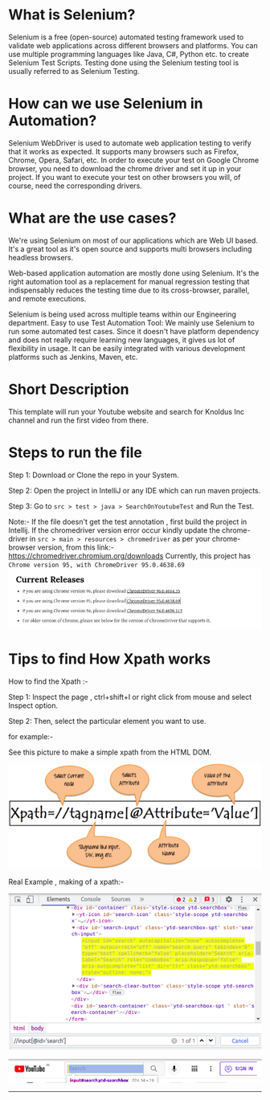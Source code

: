 # What is Selenium?

Selenium is a free (open-source) automated testing framework used to validate web applications across different browsers
and platforms. You can use multiple programming languages like Java, C#, Python etc. to create Selenium Test Scripts.
Testing done using the Selenium testing tool is usually referred to as Selenium Testing.


# How can we use Selenium in Automation?

Selenium WebDriver is used to automate web application testing to verify that it works as expected. It supports many
browsers such as Firefox, Chrome, Opera, Safari, etc. In order to execute your test on Google Chrome browser, you need
to download the chrome driver and set it up in your project. If you want to execute your test on other browsers you
will, of course, need the corresponding drivers.


# What are the use cases?

We're using Selenium on most of our applications which are Web UI based. It's a great tool as it's open source and
supports multi browsers including headless browsers.

Web-based application automation are mostly done using Selenium. It's the right automation tool as a replacement for
manual regression testing that indispensably reduces the testing time due to its cross-browser, parallel, and remote
executions.

Selenium is being used across multiple teams within our Engineering department. Easy to use Test Automation Tool:
We mainly use Selenium to run some automated test cases. Since it doesn't have platform dependency and does not really
require learning new languages, it gives us lot of flexibility in usage. It can be easily integrated with various
development platforms such as Jenkins, Maven, etc.

# Short Description
This template will run your Youtube website and search for Knoldus Inc channel and run the first video from there.

# Steps to run the file
Step 1: Download or Clone the repo in your System.

Step 2: Open the project in IntelliJ or any IDE which can run maven projects.

Step 3: Go to `src > test > java > SearchOnYoutubeTest` and Run the Test. 

Note:-
If the file doesn't get the test annotation , first build the project in Intellij.
If the chromedriver version error occur kindly update the chrome-driver in `src > main > resources > chromedriver`
as per your chrome-browser version, from this link:- https://chromedriver.chromium.org/downloads 
Currently, this project has `Chrome version 95, with ChromeDriver 95.0.4638.69`
![chromeversion.png](assests/chromeversion.png)



# Tips to find How Xpath works

How to find the Xpath :-

Step 1: Inspect the page , ctrl+shift+I or right click from mouse and select Inspect option.

Step 2: Then, select the particular element you want to use.

for example:-

See this picture to make a simple xpath from the HTML DOM.

![img.png](assests/img.png)

Real Example , making of a xpath:-


![Temp 1.1.png](assests/Temp%201.1.png)

![Temp 1.2.png](assests/Temp%201.2.png)

---
